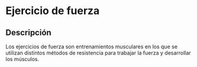 # Ejercicio de fuerza

## Descripción
Los ejercicios de fuerza son entrenamientos musculares en los que se utilizan distintos métodos de resistencia para trabajar la fuerza y desarrollar los músculos.